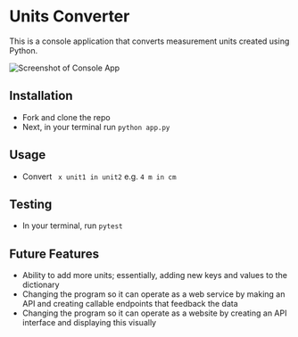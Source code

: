 # Units Converter

This is a console application that converts measurement units created using Python.

![Screenshot of Console App](https://i.ibb.co/Yhvk4cw/Screenshot-2020-11-14-at-19-23-27.png)

## Installation

- Fork and clone the repo
- Next, in your terminal run `python app.py`

## Usage

- Convert ` x unit1 in unit2` e.g. `4 m in cm`

## Testing

- In your terminal, run `pytest`

## Future Features

- Ability to add more units; essentially, adding new keys and values to the dictionary
- Changing the program so it can operate as a web service by making an API and creating callable endpoints that feedback the data
- Changing the program so it can operate as a website by creating an API interface and displaying this visually
